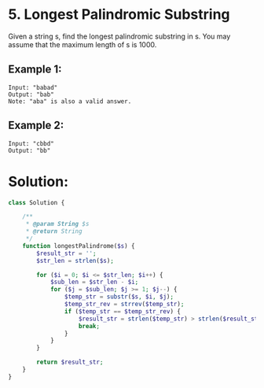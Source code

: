 # 5. Longest Palindromic Substring
Given a string s, find the longest palindromic substring in s. You may assume that the maximum length of s is 1000.
## Example 1:
~~~
Input: "babad"
Output: "bab"
Note: "aba" is also a valid answer.
~~~
## Example 2:
~~~
Input: "cbbd"
Output: "bb"
~~~

# Solution:
~~~PHP
class Solution {

    /**
     * @param String $s
     * @return String
     */
    function longestPalindrome($s) {
        $result_str = '';
        $str_len = strlen($s);

        for ($i = 0; $i <= $str_len; $i++) {
            $sub_len = $str_len - $i;
            for ($j = $sub_len; $j >= 1; $j--) {
                $temp_str = substr($s, $i, $j);
                $temp_str_rev = strrev($temp_str);
                if ($temp_str == $temp_str_rev) {
                    $result_str = strlen($temp_str) > strlen($result_str) ? $temp_str : $result_str;
                    break;
                }
            }
        }

        return $result_str;
    }
}
~~~